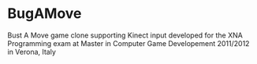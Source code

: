 # BugAMove

Bust A Move game clone supporting Kinect input developed for the XNA Programming exam at Master in Computer Game Developement 2011/2012 in Verona, Italy
